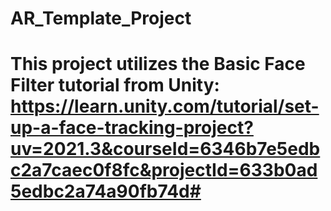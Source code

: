 # AR_Template_Project
# This project utilizes the Basic Face Filter tutorial from Unity: https://learn.unity.com/tutorial/set-up-a-face-tracking-project?uv=2021.3&courseId=6346b7e5edbc2a7caec0f8fc&projectId=633b0ad5edbc2a74a90fb74d#
